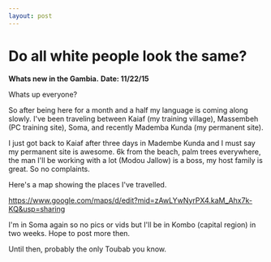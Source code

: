 ```yaml
---
layout: post
---
```

# Do all white people look the same?
**Whats new in the Gambia.**
**Date: 11/22/15**

Whats up everyone?

So after being here for a month and a half my language is coming along slowly.
I've been traveling between Kaiaf (my training village), Massembeh (PC training site), Soma, and recently Mademba Kunda (my permanent site).

I just got back to Kaiaf after three days in Madembe Kunda and I must say my permanent site is awesome.
6k from the beach, palm trees everywhere, the man I'll be working with a lot (Modou Jallow) is a boss, my host family is great. So no complaints.

Here's a map showing the places I've travelled.

https://www.google.com/maps/d/edit?mid=zAwLYwNyrPX4.kaM_Ahx7k-KQ&usp=sharing

I'm in Soma again so no pics or vids but I'll be in Kombo (capital region) in two weeks.
Hope to post more then.


Until then, 
probably the only Toubab you know.
